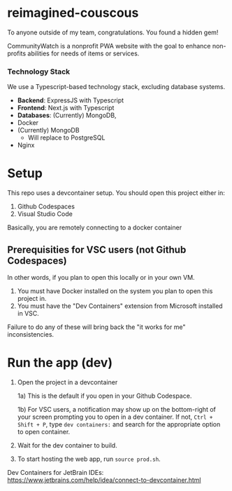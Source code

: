 # reimagined-couscous
To anyone outside of my team, congratulations. You found a hidden gem!

CommunityWatch is a nonprofit PWA website with the goal to enhance non-profits abilities for needs of items or services.

### Technology Stack
We use a Typescript-based technology stack, excluding database systems.
  - **Backend**: ExpressJS with Typescript
  - **Frontend**: Next.js with Typescript
  - **Databases**: (Currently) MongoDB, 
  - Docker
  - (Currently) MongoDB
    - Will replace to PostgreSQL
  - Nginx

# Setup
This repo uses a devcontainer setup. You should open this project either in:

1) Github Codespaces
2) Visual Studio Code

Basically, you are remotely connecting to a docker container

##  Prerequisities for VSC users (not Github Codespaces)
In other words, if you plan to open this locally or in your own VM.

1) You must have Docker installed on the system you plan to open this project in.
2) You must have the "Dev Containers" extension from Microsoft installed in VSC.

Failure to do any of these will bring back the "it works for me" inconsistencies.

# Run the app (dev)

1) Open the project in a devcontainer
    
    1a) This is the default if you open in your Github Codespace.

    1b) For VSC users, a notification may show up on the bottom-right of your screen prompting you to open in a dev container.
    If not, `Ctrl + Shift + P`, type `dev containers:` and search for the appropriate option to open container.

2) Wait for the dev container to build. 

3) To start hosting the web app, run `source prod.sh`.


Dev Containers for JetBrain IDEs: https://www.jetbrains.com/help/idea/connect-to-devcontainer.html